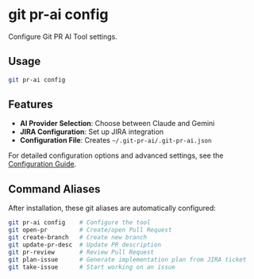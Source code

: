 # git pr-ai config

Configure Git PR AI Tool settings.

## Usage

```bash
git pr-ai config
```

## Features

- **AI Provider Selection**: Choose between Claude and Gemini
- **JIRA Configuration**: Set up JIRA integration
- **Configuration File**: Creates `~/.git-pr-ai/.git-pr-ai.json`

For detailed configuration options and advanced settings, see the [Configuration Guide](../configuration).

## Command Aliases

After installation, these git aliases are automatically configured:

```bash
git pr-ai config    # Configure the tool
git open-pr         # Create/open Pull Request
git create-branch   # Create new branch
git update-pr-desc  # Update PR description
git pr-review       # Review Pull Request
git plan-issue      # Generate implementation plan from JIRA ticket
git take-issue      # Start working on an issue
```
